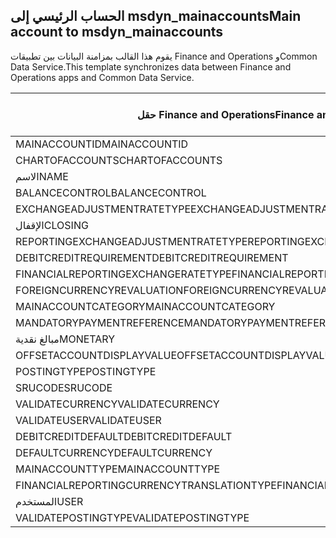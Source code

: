 ## <a name="main-account-to-msdyn_mainaccounts"></a><span data-ttu-id="0ca8d-101">الحساب الرئيسي إلى msdyn_mainaccounts</span><span class="sxs-lookup"><span data-stu-id="0ca8d-101">Main account to msdyn_mainaccounts</span></span>

<span data-ttu-id="0ca8d-102">يقوم هذا القالب بمزامنة البيانات بين تطبيقات Finance and Operations وCommon Data Service.</span><span class="sxs-lookup"><span data-stu-id="0ca8d-102">This template synchronizes data between Finance and Operations apps and Common Data Service.</span></span>

<span data-ttu-id="0ca8d-103">حقل Finance and Operations</span><span class="sxs-lookup"><span data-stu-id="0ca8d-103">Finance and Operations field</span></span> | <span data-ttu-id="0ca8d-104">نوع التعيين</span><span class="sxs-lookup"><span data-stu-id="0ca8d-104">Map type</span></span> | <span data-ttu-id="0ca8d-105">حقل Dynamics 365 الآخر</span><span class="sxs-lookup"><span data-stu-id="0ca8d-105">Other Dynamics 365 field</span></span> | <span data-ttu-id="0ca8d-106">القيمة الافتراضية</span><span class="sxs-lookup"><span data-stu-id="0ca8d-106">Default value</span></span>
---|---|---|---
<span data-ttu-id="0ca8d-107">MAINACCOUNTID</span><span class="sxs-lookup"><span data-stu-id="0ca8d-107">MAINACCOUNTID</span></span> | = | <span data-ttu-id="0ca8d-108">msdyn_accountnumber</span><span class="sxs-lookup"><span data-stu-id="0ca8d-108">msdyn_accountnumber</span></span> | 
<span data-ttu-id="0ca8d-109">CHARTOFACCOUNTS</span><span class="sxs-lookup"><span data-stu-id="0ca8d-109">CHARTOFACCOUNTS</span></span> | = | <span data-ttu-id="0ca8d-110">msdyn_chartofaccounts.msdyn_name</span><span class="sxs-lookup"><span data-stu-id="0ca8d-110">msdyn_chartofaccounts.msdyn_name</span></span> | 
<span data-ttu-id="0ca8d-111">الاسم</span><span class="sxs-lookup"><span data-stu-id="0ca8d-111">NAME</span></span> | = | <span data-ttu-id="0ca8d-112">msdyn_name</span><span class="sxs-lookup"><span data-stu-id="0ca8d-112">msdyn_name</span></span> | 
<span data-ttu-id="0ca8d-113">BALANCECONTROL</span><span class="sxs-lookup"><span data-stu-id="0ca8d-113">BALANCECONTROL</span></span> | >< | <span data-ttu-id="0ca8d-114">msdyn_balancecontrol</span><span class="sxs-lookup"><span data-stu-id="0ca8d-114">msdyn_balancecontrol</span></span> | 
<span data-ttu-id="0ca8d-115">EXCHANGEADJUSTMENTRATETYPE</span><span class="sxs-lookup"><span data-stu-id="0ca8d-115">EXCHANGEADJUSTMENTRATETYPE</span></span> | = | <span data-ttu-id="0ca8d-116">msdyn_exchangeadjustmentratetype.msdyn_name</span><span class="sxs-lookup"><span data-stu-id="0ca8d-116">msdyn_exchangeadjustmentratetype.msdyn_name</span></span> | 
<span data-ttu-id="0ca8d-117">الإقفال</span><span class="sxs-lookup"><span data-stu-id="0ca8d-117">CLOSING</span></span> | >< | <span data-ttu-id="0ca8d-118">msdyn_closing</span><span class="sxs-lookup"><span data-stu-id="0ca8d-118">msdyn_closing</span></span> | 
<span data-ttu-id="0ca8d-119">REPORTINGEXCHANGEADJUSTMENTRATETYPE</span><span class="sxs-lookup"><span data-stu-id="0ca8d-119">REPORTINGEXCHANGEADJUSTMENTRATETYPE</span></span> | = | <span data-ttu-id="0ca8d-120">msdyn_reportingexchangeadjustmentratetype.msdyn_name</span><span class="sxs-lookup"><span data-stu-id="0ca8d-120">msdyn_reportingexchangeadjustmentratetype.msdyn_name</span></span> | 
<span data-ttu-id="0ca8d-121">DEBITCREDITREQUIREMENT</span><span class="sxs-lookup"><span data-stu-id="0ca8d-121">DEBITCREDITREQUIREMENT</span></span> | >< | <span data-ttu-id="0ca8d-122">msdyn_debitcreditrequirement</span><span class="sxs-lookup"><span data-stu-id="0ca8d-122">msdyn_debitcreditrequirement</span></span> | 
<span data-ttu-id="0ca8d-123">FINANCIALREPORTINGEXCHANGERATETYPE</span><span class="sxs-lookup"><span data-stu-id="0ca8d-123">FINANCIALREPORTINGEXCHANGERATETYPE</span></span> | = | <span data-ttu-id="0ca8d-124">msdyn_financialreportingexchangeratetype.msdyn_name</span><span class="sxs-lookup"><span data-stu-id="0ca8d-124">msdyn_financialreportingexchangeratetype.msdyn_name</span></span> | 
<span data-ttu-id="0ca8d-125">FOREIGNCURRENCYREVALUATION</span><span class="sxs-lookup"><span data-stu-id="0ca8d-125">FOREIGNCURRENCYREVALUATION</span></span> | >< | <span data-ttu-id="0ca8d-126">msdyn_foreigncurrencyrevaluation</span><span class="sxs-lookup"><span data-stu-id="0ca8d-126">msdyn_foreigncurrencyrevaluation</span></span> | 
<span data-ttu-id="0ca8d-127">MAINACCOUNTCATEGORY</span><span class="sxs-lookup"><span data-stu-id="0ca8d-127">MAINACCOUNTCATEGORY</span></span> | = | <span data-ttu-id="0ca8d-128">msdyn_mainaccountcategoryname</span><span class="sxs-lookup"><span data-stu-id="0ca8d-128">msdyn_mainaccountcategoryname</span></span> | 
<span data-ttu-id="0ca8d-129">MANDATORYPAYMENTREFERENCE</span><span class="sxs-lookup"><span data-stu-id="0ca8d-129">MANDATORYPAYMENTREFERENCE</span></span> | >< | <span data-ttu-id="0ca8d-130">msdyn_mandatorypaymentreference</span><span class="sxs-lookup"><span data-stu-id="0ca8d-130">msdyn_mandatorypaymentreference</span></span> | 
<span data-ttu-id="0ca8d-131">مبالغ نقدية</span><span class="sxs-lookup"><span data-stu-id="0ca8d-131">MONETARY</span></span> | >< | <span data-ttu-id="0ca8d-132">msdyn_monetary</span><span class="sxs-lookup"><span data-stu-id="0ca8d-132">msdyn_monetary</span></span> | 
<span data-ttu-id="0ca8d-133">OFFSETACCOUNTDISPLAYVALUE</span><span class="sxs-lookup"><span data-stu-id="0ca8d-133">OFFSETACCOUNTDISPLAYVALUE</span></span> | = | <span data-ttu-id="0ca8d-134">msdyn_offsetaccount</span><span class="sxs-lookup"><span data-stu-id="0ca8d-134">msdyn_offsetaccount</span></span> | 
<span data-ttu-id="0ca8d-135">POSTINGTYPE</span><span class="sxs-lookup"><span data-stu-id="0ca8d-135">POSTINGTYPE</span></span> | >< | <span data-ttu-id="0ca8d-136">msdyn_postingtype</span><span class="sxs-lookup"><span data-stu-id="0ca8d-136">msdyn_postingtype</span></span> | 
<span data-ttu-id="0ca8d-137">SRUCODE</span><span class="sxs-lookup"><span data-stu-id="0ca8d-137">SRUCODE</span></span> | = | <span data-ttu-id="0ca8d-138">msdyn_srucode</span><span class="sxs-lookup"><span data-stu-id="0ca8d-138">msdyn_srucode</span></span> | 
<span data-ttu-id="0ca8d-139">VALIDATECURRENCY</span><span class="sxs-lookup"><span data-stu-id="0ca8d-139">VALIDATECURRENCY</span></span> | >< | <span data-ttu-id="0ca8d-140">msdyn_validatecurrencycode</span><span class="sxs-lookup"><span data-stu-id="0ca8d-140">msdyn_validatecurrencycode</span></span> | 
<span data-ttu-id="0ca8d-141">VALIDATEUSER</span><span class="sxs-lookup"><span data-stu-id="0ca8d-141">VALIDATEUSER</span></span> | >< | <span data-ttu-id="0ca8d-142">msdyn_validateuser</span><span class="sxs-lookup"><span data-stu-id="0ca8d-142">msdyn_validateuser</span></span> | 
<span data-ttu-id="0ca8d-143">DEBITCREDITDEFAULT</span><span class="sxs-lookup"><span data-stu-id="0ca8d-143">DEBITCREDITDEFAULT</span></span> | >< | <span data-ttu-id="0ca8d-144">msdyn_debitcreditdefault</span><span class="sxs-lookup"><span data-stu-id="0ca8d-144">msdyn_debitcreditdefault</span></span> | 
<span data-ttu-id="0ca8d-145">DEFAULTCURRENCY</span><span class="sxs-lookup"><span data-stu-id="0ca8d-145">DEFAULTCURRENCY</span></span> | = | <span data-ttu-id="0ca8d-146">msdyn_defaultcurrency.isocurrencycode</span><span class="sxs-lookup"><span data-stu-id="0ca8d-146">msdyn_defaultcurrency.isocurrencycode</span></span> | 
<span data-ttu-id="0ca8d-147">MAINACCOUNTTYPE</span><span class="sxs-lookup"><span data-stu-id="0ca8d-147">MAINACCOUNTTYPE</span></span> | >< | <span data-ttu-id="0ca8d-148">msdyn_mainaccounttype</span><span class="sxs-lookup"><span data-stu-id="0ca8d-148">msdyn_mainaccounttype</span></span> | 
<span data-ttu-id="0ca8d-149">FINANCIALREPORTINGCURRENCYTRANSLATIONTYPE</span><span class="sxs-lookup"><span data-stu-id="0ca8d-149">FINANCIALREPORTINGCURRENCYTRANSLATIONTYPE</span></span> | >< | <span data-ttu-id="0ca8d-150">msdyn_financialreportingcurrencytrantype</span><span class="sxs-lookup"><span data-stu-id="0ca8d-150">msdyn_financialreportingcurrencytrantype</span></span> | 
<span data-ttu-id="0ca8d-151">المستخدم</span><span class="sxs-lookup"><span data-stu-id="0ca8d-151">USER</span></span> | = | <span data-ttu-id="0ca8d-152">msdyn_user</span><span class="sxs-lookup"><span data-stu-id="0ca8d-152">msdyn_user</span></span> | 
<span data-ttu-id="0ca8d-153">VALIDATEPOSTINGTYPE</span><span class="sxs-lookup"><span data-stu-id="0ca8d-153">VALIDATEPOSTINGTYPE</span></span> | >< | <span data-ttu-id="0ca8d-154">msdyn_validateposting</span><span class="sxs-lookup"><span data-stu-id="0ca8d-154">msdyn_validateposting</span></span> | 
